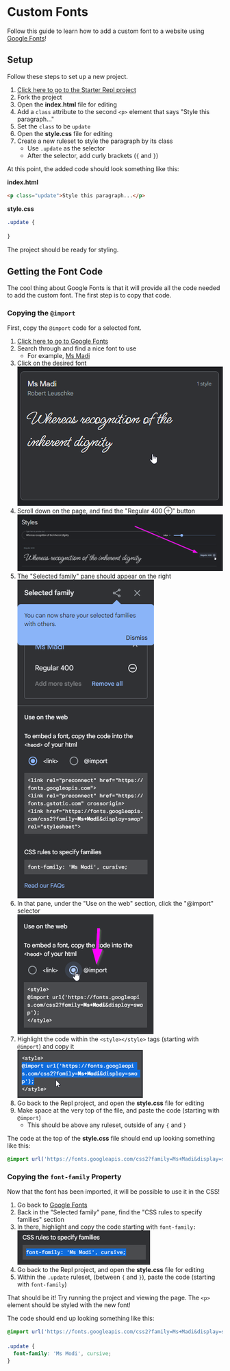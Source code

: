 # Custom Fonts
Follow this guide to learn how to add a custom font to a website using [Google Fonts](https://fonts.google.com/)!

## Setup
Follow these steps to set up a new project.

1. [Click here to go to the Starter Repl project](https://replit.com/@HylandOutreach/MoreCssStart)
1. Fork the project
1. Open the **index.html** file for editing
1. Add a `class` attribute to the second `<p>` element that says "Style this paragraph..."
1. Set the `class` to be `update`
1. Open the **style.css** file for editing
1. Create a new ruleset to style the paragraph by its class
    - Use `.update` as the selector
    - After the selector, add curly brackets (`{` and `}`)

At this point, the added code should look something like this:

**index.html**

```html
<p class="update">Style this paragraph...</p>
```

**style.css**

```css
.update {

}
```

The project should be ready for styling.

## Getting the Font Code
The cool thing about Google Fonts is that it will provide all the code needed to add the custom font. The first step is to copy that code.

### Copying the `@import`
First, copy the `@import` code for a selected font.

1. [Click here to go to Google Fonts](https://fonts.google.com/)
1. Search through and find a nice font to use
    - For example, [Ms Madi](https://fonts.google.com/specimen/Ms+Madi)
1. Click on the desired font  
    ![](Assets/ClickMsMadi.png)
1. Scroll down on the page, and find the "Regular 400 ⊕" button  
    ![](Assets/AddFont.png)
1. The "Selected family" pane should appear on the right  
    ![](Assets/SelectedFamily.png)
1. In that pane, under the "Use on the web" section, click the "@import" selector  
    ![](Assets/AtImport.png)
1. Highlight the code within the `<style></style>` tags (starting with `@import`) and copy it  
    ![](Assets/CopyImport.png)
1. Go back to the Repl project, and open the **style.css** file for editing
1. Make space at the very top of the file, and paste the code (starting with `@import`)
    - This should be above any ruleset, outside of any `{` and `}`

The code at the top of the **style.css** file should end up looking something like this:

```css
@import url('https://fonts.googleapis.com/css2?family=Ms+Madi&display=swap');
```

### Copying the `font-family` Property
Now that the font has been imported, it will be possible to use it in the CSS!

1. Go back to [Google Fonts](https://fonts.google.com/)
1. Back in the "Selected family" pane, find the "CSS rules to specify families" section
1. In there, highlight and copy the code starting with `font-family:`  
    ![](Assets/CopyFontFamily.png)
1. Go back to the Repl project, and open the **style.css** file for editing
1. Within the `.update` ruleset, (between `{` and `}`), paste the code (starting with `font-family`)

That should be it! Try running the project and viewing the page. The `<p>` element should be styled with the new font!

The code should end up looking something like this:

```css
@import url('https://fonts.googleapis.com/css2?family=Ms+Madi&display=swap');

.update {
  font-family: 'Ms Modi', cursive;
}
```
